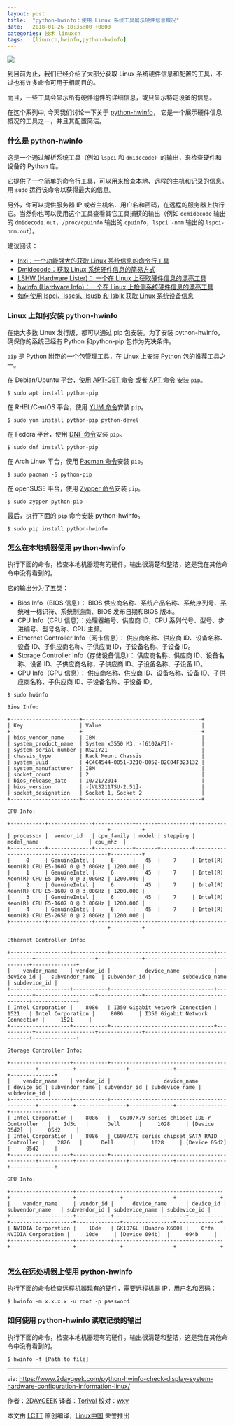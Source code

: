 ```yaml
---
layout: post
title:	"python-hwinfo：使用 Linux 系统工具展示硬件信息概况"
date:	2018-01-26 10:35:00 +0800 
categories:	技术 linuxcn 
tags:	[linuxcn,hwinfo,python-hwinfo]
---
```



![](/Asserts/Images//attachment/album/201801/25/193747izu851ummun555wu.jpg)


到目前为止，我们已经介绍了大部分获取 Linux 系统硬件信息和配置的工具，不过也有许多命令可用于相同目的。


而且，一些工具会显示所有硬件组件的详细信息，或只显示特定设备的信息。


在这个系列中, 今天我们讨论一下关于 [python-hwinfo](https://github.com/rdobson/python-hwinfo)， 它是一个展示硬件信息概况的工具之一，并且其配置简洁。


### 什么是 python-hwinfo


这是一个通过解析系统工具（例如 `lspci` 和 `dmidecode`）的输出，来检查硬件和设备的 Python 库。


它提供了一个简单的命令行工具，可以用来检查本地、远程的主机和记录的信息。用 `sudo` 运行该命令以获得最大的信息。


另外，你可以提供服务器 IP 或者主机名、用户名和密码，在远程的服务器上执行它。当然你也可以使用这个工具查看其它工具捕获的输出（例如 `demidecode` 输出的 `dmidecode.out`，`/proc/cpuinfo` 输出的 `cpuinfo`，`lspci -nnm` 输出的 `lspci-nnm.out`）。


建议阅读：


* [Inxi：一个功能强大的获取 Linux 系统信息的命令行工具](/article-8424-1.html)
* [Dmidecode：获取 Linux 系统硬件信息的简易方式](https://www.2daygeek.com/dmidecode-get-print-display-check-linux-system-hardware-information/)
* [LSHW (Hardware Lister)： 一个在 Linux 上获取硬件信息的漂亮工具](https://www.2daygeek.com/lshw-find-check-system-hardware-information-details-linux/)
* [hwinfo (Hardware Info)：一个在 Linux 上检测系统硬件信息的漂亮工具](https://www.2daygeek.com/hwinfo-check-display-detect-system-hardware-information-linux/)
* [如何使用 lspci、lsscsi、lsusb 和 lsblk 获取 Linux 系统设备信息](https://www.2daygeek.com/check-system-hardware-devices-bus-information-lspci-lsscsi-lsusb-lsblk-linux/)


### Linux 上如何安装 python-hwinfo


在绝大多数 Linux 发行版，都可以通过 pip 包安装。为了安装 python-hwinfo， 确保你的系统已经有 Python 和python-pip 包作为先决条件。


`pip` 是 Python 附带的一个包管理工具，在 Linux 上安装 Python 包的推荐工具之一。


在 Debian/Ubuntu 平台，使用 [APT-GET 命令](https://www.2daygeek.com/apt-get-apt-cache-command-examples-manage-packages-debian-ubuntu-systems/) 或者 [APT 命令](https://www.2daygeek.com/apt-command-examples-manage-packages-debian-ubuntu-systems/) 安装 `pip`。



```
$ sudo apt install python-pip

```

在 RHEL/CentOS 平台，使用 [YUM 命令](https://www.2daygeek.com/yum-command-examples-manage-packages-rhel-centos-systems/)安装 `pip`。



```
$ sudo yum install python-pip python-devel

```

在 Fedora 平台，使用 [DNF 命令](https://www.2daygeek.com/dnf-command-examples-manage-packages-fedora-system/)安装 `pip`。



```
$ sudo dnf install python-pip

```

在 Arch Linux 平台，使用 [Pacman 命令](https://www.2daygeek.com/pacman-command-examples-manage-packages-arch-linux-system/)安装 `pip`。



```
$ sudo pacman -S python-pip

```

在 openSUSE 平台，使用 [Zypper 命令](https://www.2daygeek.com/zypper-command-examples-manage-packages-opensuse-system/)安装 `pip`。



```
$ sudo zypper python-pip

```

最后，执行下面的 `pip` 命令安装 python-hwinfo。



```
$ sudo pip install python-hwinfo

```

### 怎么在本地机器使用 python-hwinfo


执行下面的命令，检查本地机器现有的硬件。输出很清楚和整洁，这是我在其他命令中没有看到的。


它的输出分为了五类：


* Bios Info（BIOS 信息）： BIOS 供应商名称、系统产品名称、系统序列号、系统唯一标识符、系统制造商、BIOS 发布日期和BIOS 版本。
* CPU Info（CPU 信息）：处理器编号、供应商 ID，CPU 系列代号、型号、步进编号、型号名称、CPU 主频。
* Ethernet Controller Info（网卡信息）： 供应商名称、供应商 ID、设备名称、设备 ID、子供应商名称、子供应商 ID，子设备名称、子设备 ID。
* Storage Controller Info（存储设备信息）： 供应商名称、供应商 ID、设备名称、设备 ID、子供应商名称，子供应商 ID、子设备名称、子设备 ID。
* GPU Info（GPU 信息）： 供应商名称、供应商 ID、设备名称、设备 ID、子供应商名称、子供应商 ID、子设备名称、子设备 ID。



```
$ sudo hwinfo

Bios Info:

+----------------------+--------------------------------------+
| Key                  | Value                                |
+----------------------+--------------------------------------+
| bios_vendor_name     | IBM                                  |
| system_product_name  | System x3550 M3: -[6102AF1]-         |
| system_serial_number | RS2IY21                              |
| chassis_type         | Rack Mount Chassis                   |
| system_uuid          | 4C4C4544-0051-3210-8052-B2C04F323132 |
| system_manufacturer  | IBM                                  |
| socket_count         | 2                                    |
| bios_release_date    | 10/21/2014                           |
| bios_version         | -[VLS211TSU-2.51]-                   |
| socket_designation   | Socket 1, Socket 2                   |
+----------------------+--------------------------------------+

CPU Info:

+-----------+--------------+------------+-------+----------+------------------------------------------+----------+
| processor |  vendor_id   | cpu_family | model | stepping |                model_name                | cpu_mhz  |
+-----------+--------------+------------+-------+----------+------------------------------------------+----------+
|     0     | GenuineIntel |     6      |   45  |    7     | Intel(R) Xeon(R) CPU E5-1607 0 @ 3.00GHz | 1200.000 |
|     1     | GenuineIntel |     6      |   45  |    7     | Intel(R) Xeon(R) CPU E5-1607 0 @ 3.00GHz | 1200.000 |
|     2     | GenuineIntel |     6      |   45  |    7     | Intel(R) Xeon(R) CPU E5-1607 0 @ 3.00GHz | 1200.000 |
|     3     | GenuineIntel |     6      |   45  |    7     | Intel(R) Xeon(R) CPU E5-1607 0 @ 3.00GHz | 1200.000 |
|     4     | GenuineIntel |     6      |   45  |    7     | Intel(R) Xeon(R) CPU E5-2650 0 @ 2.00GHz | 1200.000 |
+-----------+--------------+------------+-------+----------+------------------------------------------+----------+

Ethernet Controller Info:

+-------------------+-----------+---------------------------------+-----------+-------------------+--------------+---------------------------------+--------------+
|    vendor_name    | vendor_id |           device_name           | device_id |   subvendor_name  | subvendor_id |          subdevice_name         | subdevice_id |
+-------------------+-----------+---------------------------------+-----------+-------------------+--------------+---------------------------------+--------------+
| Intel Corporation |    8086   | I350 Gigabit Network Connection |    1521   | Intel Corporation |     8086     | I350 Gigabit Network Connection |     1521     |
+-------------------+-----------+---------------------------------+-----------+-------------------+--------------+---------------------------------+--------------+

Storage Controller Info:

+-------------------+-----------+----------------------------------------------+-----------+----------------+--------------+----------------+--------------+
|    vendor_name    | vendor_id |                 device_name                  | device_id | subvendor_name | subvendor_id | subdevice_name | subdevice_id |
+-------------------+-----------+----------------------------------------------+-----------+----------------+--------------+----------------+--------------+
| Intel Corporation |    8086   |   C600/X79 series chipset IDE-r Controller   |    1d3c   |      Dell      |     1028     | [Device 05d2]  |     05d2     |
| Intel Corporation |    8086   | C600/X79 series chipset SATA RAID Controller |    2826   |      Dell      |     1028     | [Device 05d2]  |     05d2     |
+-------------------+-----------+----------------------------------------------+-----------+----------------+--------------+----------------+--------------+

GPU Info:

+--------------------+-----------+-----------------------+-----------+--------------------+--------------+----------------+--------------+
|    vendor_name     | vendor_id |      device_name      | device_id |   subvendor_name   | subvendor_id | subdevice_name | subdevice_id |
+--------------------+-----------+-----------------------+-----------+--------------------+--------------+----------------+--------------+
| NVIDIA Corporation |    10de   | GK107GL [Quadro K600] |    0ffa   | NVIDIA Corporation |     10de     | [Device 094b]  |     094b     |
+--------------------+-----------+-----------------------+-----------+--------------------+--------------+----------------+--------------+


```

### 怎么在远处机器上使用 python-hwinfo


执行下面的命令检查远程机器现有的硬件，需要远程机器 IP，用户名和密码：



```
$ hwinfo -m x.x.x.x -u root -p password

```

### 如何使用 python-hwinfo 读取记录的输出


执行下面的命令，检查本地机器现有的硬件。输出很清楚和整洁，这是我在其他命令中没有看到的。



```
$ hwinfo -f [Path to file]

```



---


via: <https://www.2daygeek.com/python-hwinfo-check-display-system-hardware-configuration-information-linux/>


作者：[2DAYGEEK](https://www.2daygeek.com/author/2daygeek/) 译者：[Torival](https://github.com/Torival) 校对：[wxy](https://github.com/wxy)


本文由 [LCTT](https://github.com/LCTT/TranslateProject) 原创编译，[Linux中国](https://linux.cn/) 荣誉推出
